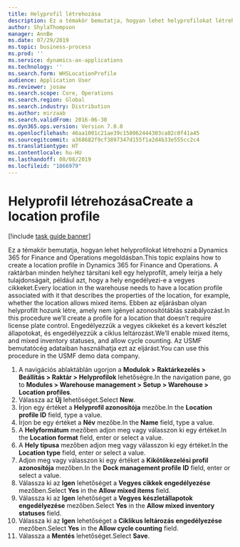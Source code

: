 ```yaml
---
title: Helyprofil létrehozása
description: Ez a témakör bemutatja, hogyan lehet helyprofilokat létrehozni a Dynamics 365 for Finance and Operations megoldásban.
author: ShylaThompson
manager: AnnBe
ms.date: 07/29/2019
ms.topic: business-process
ms.prod: ''
ms.service: dynamics-ax-applications
ms.technology: ''
ms.search.form: WHSLocationProfile
audience: Application User
ms.reviewer: josaw
ms.search.scope: Core, Operations
ms.search.region: Global
ms.search.industry: Distribution
ms.author: mirzaab
ms.search.validFrom: 2016-06-30
ms.dyn365.ops.version: Version 7.0.0
ms.openlocfilehash: 46aa1001c21ae39c158062444303ca02c0f41a45
ms.sourcegitcommit: a368682f9cf3897347d155f1a2d4b33e555cc2c4
ms.translationtype: HT
ms.contentlocale: hu-HU
ms.lasthandoff: 08/08/2019
ms.locfileid: "1866979"
---
```

# <a name="create-a-location-profile"></a><span data-ttu-id="4872e-103">Helyprofil létrehozása</span><span class="sxs-lookup"><span data-stu-id="4872e-103">Create a location profile</span></span>

[!include [task guide banner](../../includes/task-guide-banner.md)]

<span data-ttu-id="4872e-104">Ez a témakör bemutatja, hogyan lehet helyprofilokat létrehozni a Dynamics 365 for Finance and Operations megoldásban.</span><span class="sxs-lookup"><span data-stu-id="4872e-104">This topic explains how to create a location profile in Dynamics 365 for Finance and Operations.</span></span> <span data-ttu-id="4872e-105">A raktárban minden helyhez társítani kell egy helyprofilt, amely leírja a hely tulajdonságait, például azt, hogy a hely engedélyezi-e a vegyes cikkeket.</span><span class="sxs-lookup"><span data-stu-id="4872e-105">Every location in the warehouse needs to have a location profile associated with it that describes the properties of the location, for example, whether the location allows mixed items.</span></span> <span data-ttu-id="4872e-106">Ebben az eljárásban olyan helyprofilt hozunk létre, amely nem igényel azonosítótáblás szabályozást.</span><span class="sxs-lookup"><span data-stu-id="4872e-106">In this procedure we’ll create a profile for a location that doesn’t require license plate control.</span></span> <span data-ttu-id="4872e-107">Engedélyezzük a vegyes cikkeket és a kevert készlet állapotokat, és engedélyezzük a ciklus leltározást.</span><span class="sxs-lookup"><span data-stu-id="4872e-107">We’ll enable mixed items, and mixed inventory statuses, and allow cycle counting.</span></span> <span data-ttu-id="4872e-108">Az USMF bemutatócég adataiban használhatja ezt az eljárást.</span><span class="sxs-lookup"><span data-stu-id="4872e-108">You can use this procedure in the USMF demo data company.</span></span>


1. <span data-ttu-id="4872e-109">A navigációs ablaktáblán ugorjon a **Modulok > Raktárkezelés > Beállítás > Raktár > Helyprofilok** lehetőségre.</span><span class="sxs-lookup"><span data-stu-id="4872e-109">In the navigation pane, go to **Modules > Warehouse management > Setup > Warehouse > Location profiles**.</span></span>
2. <span data-ttu-id="4872e-110">Válassza az **Új** lehetőséget.</span><span class="sxs-lookup"><span data-stu-id="4872e-110">Select **New**.</span></span>
3. <span data-ttu-id="4872e-111">Írjon egy értéket a **Helyprofil azonosítója** mezőbe.</span><span class="sxs-lookup"><span data-stu-id="4872e-111">In the **Location profile ID** field, type a value.</span></span>
4. <span data-ttu-id="4872e-112">Írjon be egy értéket a **Név** mezőbe.</span><span class="sxs-lookup"><span data-stu-id="4872e-112">In the **Name** field, type a value.</span></span>
5. <span data-ttu-id="4872e-113">A **Helyformátum** mezőben adjon meg vagy válasszon ki egy értéket.</span><span class="sxs-lookup"><span data-stu-id="4872e-113">In the **Location format** field, enter or select a value.</span></span>
6. <span data-ttu-id="4872e-114">A **Hely típusa** mezőben adjon meg vagy válasszon ki egy értéket.</span><span class="sxs-lookup"><span data-stu-id="4872e-114">In the **Location type** field, enter or select a value.</span></span>
7. <span data-ttu-id="4872e-115">Adjon meg vagy válasszon ki egy értéket a **Kikötőkezelési profil azonosítója** mezőben.</span><span class="sxs-lookup"><span data-stu-id="4872e-115">In the **Dock management profile ID** field, enter or select a value.</span></span>
8. <span data-ttu-id="4872e-116">Válassza ki az **Igen** lehetőséget a **Vegyes cikkek engedélyezése** mezőben.</span><span class="sxs-lookup"><span data-stu-id="4872e-116">Select **Yes** in the **Allow mixed items** field.</span></span>
9. <span data-ttu-id="4872e-117">Válassza ki az **Igen** lehetőséget a **Vegyes készletállapotok engedélyezése** mezőben.</span><span class="sxs-lookup"><span data-stu-id="4872e-117">Select **Yes** in the **Allow mixed inventory statuses** field.</span></span>
10. <span data-ttu-id="4872e-118">Válassza ki az **Igen** lehetőséget a **Ciklikus leltározás engedélyezése** mezőben.</span><span class="sxs-lookup"><span data-stu-id="4872e-118">Select **Yes** in the **Allow cycle counting** field.</span></span>
11. <span data-ttu-id="4872e-119">Válassza a **Mentés** lehetőséget.</span><span class="sxs-lookup"><span data-stu-id="4872e-119">Select **Save**.</span></span>

